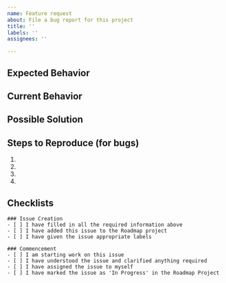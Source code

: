 ```yaml
---
name: Feature request
about: File a bug report for this project
title: ''
labels: ''
assignees: ''

---
```


## Expected Behavior

## Current Behavior

## Possible Solution

## Steps to Reproduce (for bugs)
1.
2.
3.
4.

## Checklists
```[tasklist]
### Issue Creation
- [ ] I have filled in all the required information above
- [ ] I have added this issue to the Roadmap project
- [ ] I have given the issue appropriate labels
```
```[tasklist]
### Commencement
- [ ] I am starting work on this issue
- [ ] I have understood the issue and clarified anything required
- [ ] I have assigned the issue to myself
- [ ] I have marked the issue as 'In Progress' in the Roadmap Project
```
